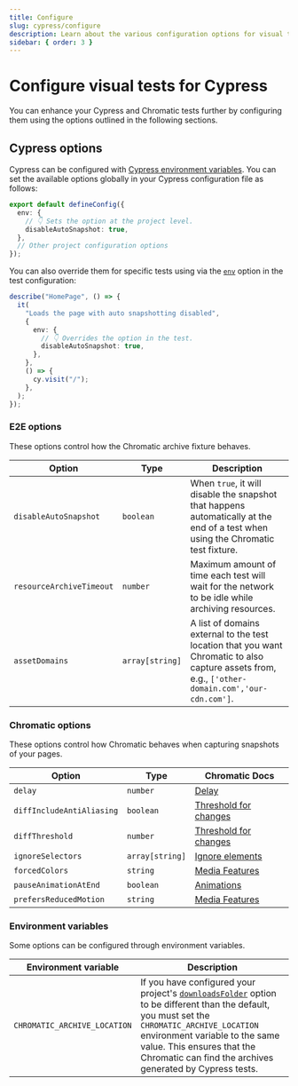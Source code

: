 ```yaml
---
title: Configure
slug: cypress/configure
description: Learn about the various configuration options for visual tests for Cypress
sidebar: { order: 3 }
---
```


# Configure visual tests for Cypress

You can enhance your Cypress and Chromatic tests further by configuring them using the options outlined in the following sections.

## Cypress options

Cypress can be configured with [Cypress environment variables](https://docs.cypress.io/guides/guides/environment-variables). You can set the available options globally in your Cypress configuration file as follows:

```ts title="cypress.config.js|ts"
export default defineConfig({
  env: {
    // 👇 Sets the option at the project level.
    disableAutoSnapshot: true,
  },
  // Other project configuration options
});
```

You can also override them for specific tests using via the [`env`](https://docs.cypress.io/guides/guides/environment-variables#Suite-of-test-configuration) option in the test configuration:

```ts title="cypress/e2e/HomePage.cy.js|ts"
describe("HomePage", () => {
  it(
    "Loads the page with auto snapshotting disabled",
    {
      env: {
        // 👇 Overrides the option in the test.
        disableAutoSnapshot: true,
      },
    },
    () => {
      cy.visit("/");
    },
  );
});
```

### E2E options

These options control how the Chromatic archive fixture behaves.

| Option                   | Type            | Description                                                                                                                                                                          |
| ------------------------ | --------------- | ------------------------------------------------------------------------------------------------------------------------------------------------------------------------------------ |
| `disableAutoSnapshot`    | `boolean`       | When `true`, it will disable the snapshot that happens automatically at the end of a test when using the Chromatic test fixture.                                                     |
| `resourceArchiveTimeout` | `number`        | Maximum amount of time each test will wait for the network to be idle while archiving resources.                                                                                     |
| `assetDomains`           | `array[string]` | A list of domains external to the test location that you want Chromatic to also capture assets from, e.g., <code style="display: inline;">['other-domain.com','our-cdn.com']</code>. |

### Chromatic options

These options control how Chromatic behaves when capturing snapshots of your pages.

| Option                    | Type            | Chromatic Docs                                                                      |
| ------------------------- | --------------- | ----------------------------------------------------------------------------------- |
| `delay`                   | `number`        | [Delay](/docs/delay/)                                                               |
| `diffIncludeAntiAliasing` | `boolean`       | [Threshold for changes](/docs/threshold#anti-aliasing)                              |
| `diffThreshold`           | `number`        | [Threshold for changes](/docs/threshold#setting-the-threshold)                      |
| `ignoreSelectors`         | `array[string]` | [Ignore elements](/docs/ignoring-elements#ignoring-elements-via-test-configuration) |
| `forcedColors`            | `string`        | [Media Features](/docs/media-features#test-high-contrast-color-schemes)             |
| `pauseAnimationAtEnd`     | `boolean`       | [Animations](/docs/animations#css-animations)                                       |
| `prefersReducedMotion`    | `string`        | [Media Features](/docs/media-features#verify-reduced-motion-animations)             |

### Environment variables

Some options can be configured through environment variables.

| Environment variable         | Description                                                                                                                                                                                                                                                                                                                                   |
| ---------------------------- | --------------------------------------------------------------------------------------------------------------------------------------------------------------------------------------------------------------------------------------------------------------------------------------------------------------------------------------------- |
| `CHROMATIC_ARCHIVE_LOCATION` | If you have configured your project's [`downloadsFolder`](https://docs.cypress.io/guides/references/configuration#Downloads) option to be different than the default, you must set the `CHROMATIC_ARCHIVE_LOCATION` environment variable to the same value. This ensures that the Chromatic can find the archives generated by Cypress tests. |
